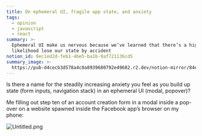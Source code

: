 ```yaml
---
title: On ephemeral UI, fragile app state, and anxiety
tags:
  - opinion
  - javascript
  - react
summary: >-
  Ephemeral UI make us nervous because we’ve learned that there’s a high
  likelihood lose our state by accident
notion_id: 9ec1ed2d-feb1-4be5-ba1b-9af721136cd5
summary_image: >-
  https://pub-d4cecb3d578a4c0a8939680792e49682.r2.dev/notion-mirror/84ebb48c-616a-4f51-ae9a-991a4e0a7e9b/2d5211c8-c670-4e1e-a4e3-03db6a74bef1/Untitled.png
---
```

Is there a name for the steadily increasing anxiety you feel as you build up state (form inputs, navigation stack) in an ephemeral UI (modal, popover)?

Me filling out step ten of an account creation form in a modal inside a pop-over on a website spawned inside the Facebook app’s browser on my phone:

![Untitled.png](https://pub-d4cecb3d578a4c0a8939680792e49682.r2.dev/notion-mirror/84ebb48c-616a-4f51-ae9a-991a4e0a7e9b/2d5211c8-c670-4e1e-a4e3-03db6a74bef1/Untitled.png)
